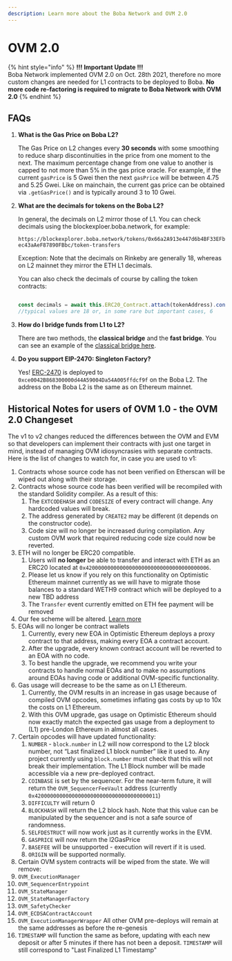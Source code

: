 ```yaml
---
description: Learn more about the Boba Network and OVM 2.0
---
```


# OVM 2.0

{% hint style="info" %}
**!!! Important Update !!!**\
Boba Network implemented OVM 2.0 on Oct. 28th 2021, therefore no more custom changes are needed for L1 contracts to be deployed to Boba. 
**No more code re-factoring is required to migrate to Boba Network with OVM 2.0**
{% endhint %}

## FAQs

1. **What is the Gas Price on Boba L2?**

   The Gas Price on L2 changes every **30 seconds** with some smoothing to reduce sharp discontinuities in the price from one moment to the next. The maximum percentage change from one value to another is capped to not more than 5% in the gas price oracle. For example, if the current `gasPrice` is 5 Gwei then the next `gasPrice` will be between 4.75 and 5.25 Gwei. Like on mainchain, the current gas price can be obtained via `.getGasPrice()` and is typically around 3 to 10 Gwei.

2. **What are the decimals for tokens on the Boba L2?** 

   In general, the decimals on L2 mirror those of L1. You can check decimals using the blockexploer.boba.network, for example:

   `https://blockexplorer.boba.network/tokens/0x66a2A913e447d6b4BF33EFbec43aAeF87890FBbc/token-transfers`

   Exception: Note that the decimals on Rinkeby are generally 18, whereas on L2 mainnet they mirror the ETH L1 decimals.

   You can also check the decimals of course by calling the token contracts:

   ```javascript

   const decimals = await this.ERC20_Contract.attach(tokenAddress).connect(this.L2Provider).decimals()
   //typical values are 18 or, in some rare but important cases, 6

   ```

3. **How do I bridge funds from L1 to L2?**

   There are two methods, the **classical bridge** and the **fast bridge**. You can see an example of the [classical bridge here](001_example-code-basic-ops.md).

4. **Do you support EIP-2470: Singleton Factory?**

   Yes! [ERC-2470](https://eips.ethereum.org/EIPS/eip-2470) is deployed to `0xce0042B868300000d44A59004Da54A005ffdcf9f` on the Boba L2. The address on the Boba L2 is the same as on Ethereum mainnet.

## Historical Notes for users of OVM 1.0 - the OVM 2.0 Changeset

The v1 to v2 changes reduced the differences between the OVM and EVM so that developers can implement their contracts with just one target in mind, instead of managing OVM idiosyncrasies with separate contracts. Here is the list of changes to watch for, in case you are used to v1:

1. Contracts whose source code has not been verified on Etherscan will be wiped out along with their storage.
2. Contracts whose source code has been verified will be recompiled with the standard Solidity compiler. As a result of this:
   1. The `EXTCODEHASH` and `CODESIZE` of every contract will change. Any hardcoded values will break.
   2. The address generated by `CREATE2` may be different (it depends on the constructor code).
   3. Code size will no longer be increased during compilation. Any custom OVM work that required reducing code size could now be reverted.
3. ETH will no longer be ERC20 compatible.
   1. Users will **no longer** be able to transfer and interact with ETH as an ERC20 located at `0x4200000000000000000000000000000000000006`.
   2. Please let us know if you rely on this functionality on Optimistic Ethereum mainnet currently as we will have to migrate those balances to a standard WETH9 contract which will be deployed to a new TBD address
   3. The `Transfer` event currently emitted on ETH fee payment will be removed
4. Our fee scheme will be altered. [Learn more](003_fee-scheme-ovm-2.0.md)
5. EOAs will no longer be contract wallets
   1. Currently, every new EOA in Optimistic Ethereum deploys a proxy contract to that address, making every EOA a contract account.
   2. After the upgrade, every known contract account will be reverted to an EOA with no code.
   3. To best handle the upgrade, we recommend you write your contracts to handle normal EOAs and to make no assumptions around EOAs having code or additional OVM-specific functionality.
6. Gas usage will decrease to be the same as on L1 Ethereum.
   1. Currently, the OVM results in an increase in gas usage because of compiled OVM opcodes, sometimes inflating gas costs by up to 10x the costs on L1 Ethereum.
   2. With this OVM upgrade, gas usage on Optimistic Ethereum should now exactly match the expected gas usage from a deployment to (L1) pre-London Ethereum in almost all cases.
7. Certain opcodes will have updated functionality:
   1. `NUMBER` - `block.number` in L2 will now correspond to the L2 block number, not “Last finalized L1 block number” like it used to. Any project currently using `block.number` must check that this will not break their implementation. The L1 Block number will be made accessible via a new pre-deployed contract.
   2. `COINBASE` is set by the sequencer. For the near-term future, it will return the `OVM_SequencerFeeVault` address (currently `0x4200000000000000000000000000000000000011`)
   3. `DIFFICULTY` will return 0
   4. `BLOCKHASH` will return the L2 block hash. Note that this value can be manipulated by the sequencer and is not a safe source of randomness.
   5. `SELFDESTRUCT` will now work just as it currently works in the EVM.
   6. `GASPRICE` will now return the l2GasPrice
   7. `BASEFEE` will be unsupported - execution will revert if it is used.
   8. `ORIGIN` will be supported normally.
8.  Certain OVM system contracts will be wiped from the state. We will remove:
   1. `OVM_ExecutionManager`
   2. `OVM_SequencerEntrypoint`
   3. `OVM_StateManager`
   4. `OVM_StateManagerFactory`
   5. `OVM_SafetyChecker`
   6. `OVM_ECDSAContractAccount`
   7. `OVM_ExecutionManagerWrapper`
    All other OVM pre-deploys will remain at the same addresses as before the re-genesis
9. `TIMESTAMP` will function the same as before, updating with each new deposit or after 5 minutes if there has not been a deposit. `TIMESTAMP` will still correspond to "Last Finalized L1 Timestamp"
